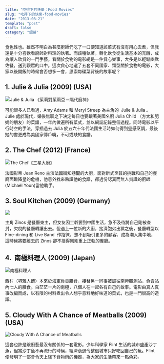 ```yaml
---
title: "吃得下的快樂：Food Movies"
slug: "吃得下的快樂-food-movies"
date: "2013-08-21"
template: "post"
draft: false
category: "銀幕"
---
```


食色性也。雖然不明白為甚麼廚師們吃了一口便知道該菜式有沒有用心去煮，但我還是十分喜歡看廚師對料理的執著。而該種執著，轉化飲食從生活基本的充饑，成為讓人欣賞的一門手藝。看關於食物的電影總是一件賞心樂事，大多是以輕鬆幽默佐餐，送到觀眾的口中。這次貪心地選了五套不同國家、類型關於食物的電影，大家以後開飯的時候會否想多一會，思索每碟菜背後的故事呢？

## 1. Julie & Julia (2009) (USA)

![Julie & Julia 《茱莉對茱莉亞－隔代廚神》](media/2009_julie_and_julia_002.jpg)

可能很多人已看過，Amy Adams 和 Meryl Streep 為主角的  Julie & Julia 。Julie 處於現代，婚後無聊之下決定每日也要跟著美國名廚 Julia Child （方太和肥媽的朋友）的菜譜，一年內做遍所有菜式，並以網誌記錄整個過程。同時電影以平行時空的手法，穿插過去 Julia 於五六十年代法國生活時如何得到靈感烹調，最後她的書更成為美國家傳戶曉，不可或缺的食譜。

## 2. The Chef (2012) (France)

![The Chef《三星大廚》](media/comme7.jpg)

法國影帝 Jean Reno 主演法國街知巷聞的大廚，面對新式烹飪的挑戰和自己的餐廳面臨降星的危機，他意外找來熟讀他的食譜，卻過份認真而無人賞識的廚師(Michaël Youn)當他助手。

## 3. Soul Kitchen (2009) (Germany)

![](media/717o8z8iaol-_sl1500_.jpg)

主角 Zinos 是餐廳東主，但女友因工幹要到中國生活，急不及待將自己剛被查封，欠稅的餐廳轉讓出去。但遇上一位新的大廚，接濟胞弟出獄之後，餐廳轉型以 Fine-dining 和 Live Band  作招徠，想不到吸引更多的顧客，成為潮人集中地，這時候將要離去的 Zinos 卻不捨得剛剛重上正軌的餐廳。

## 4.  南極料理人 (2009) (Japan)

![南極料理人](media/chef3.jpg)

西村（堺雅人飾）本來於海軍負責膳食，接替另一同事被調往南極觀測站，負責站內七人的膳食。白茫茫一片的南極，八個人在一起各有自己的故事。電影由真人真事改編而成，以有限的材料煮出令人想乎意料地好味道的菜式，也是一門很高的造詣。

## 5. Cloudy With A Chance of Meatballs (2009) (USA)

![Cloudy With A Chance of Meatballs](media/cloudy-with-a-chance-of-meatballs.jpg)

這套也許是跟廚藝最沒有關係的一套電影。少年科學家 Flint 生活的城市盛產沙丁魚，但當沙丁魚不再流行的時候，經濟衰退令整個城市只好吃回自己的魚。Flint  便發明了一部會令天上降下食物雨的機器，為大家的生活帶來一點色彩。
